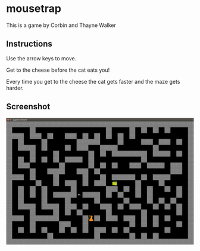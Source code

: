 # mousetrap
This is a game by Corbin and Thayne Walker

## Instructions

Use the arrow keys to move.

Get to the cheese before the cat eats you!

Every time you get to the cheese the cat gets faster and the maze gets harder.

## Screenshot
<p align="center">
  <img src="https://raw.githubusercontent.com/thaynewalker/mousetrap/master/screenshot.png" alt="screenshot"/>
</p>
